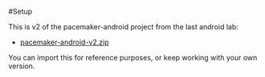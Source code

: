 #Setup

This is v2 of the pacemaker-android project from the last android lab:

- [pacemaker-android-v2.zip](./archives/pacemaker-android-v2.zip)

You can import this for reference purposes, or keep working with your own version.


